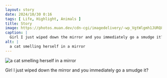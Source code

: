 ```yaml
---
layout: story
date: 2024/10/30 0:16
tags: [ Life, Highlight, Animals ]
title: Story
image: https://photos.muan.dev/cdn-cgi/imagedelivery/-wp_VgtWlgmh1JURQ8t1mg/545294f5-ac48-41fa-ca36-10665b3ff200/public
caption: |
  Girl I just wiped down the mirror and you immediately go a smudge it?
alt: |
  a cat smelling herself in a mirror
---
```


![a cat smelling herself in a mirror](https://photos.muan.dev/cdn-cgi/imagedelivery/-wp_VgtWlgmh1JURQ8t1mg/545294f5-ac48-41fa-ca36-10665b3ff200/public)

Girl I just wiped down the mirror and you immediately go a smudge it?
